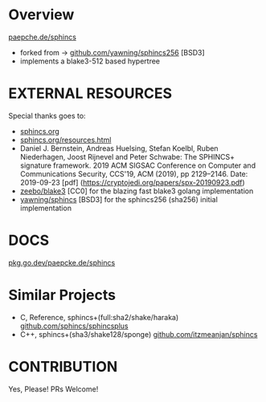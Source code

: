 # Overview 

[paepche.de/sphincs](https://paepcke.de/sphincs/)

- forked from -> [github.com/yawning/sphincs256](https://github.com/yawning/sphincs256) [BSD3]
- implements a blake3-512 based hypertree

# EXTERNAL RESOURCES 

Special thanks goes to:

* [sphincs.org](https://sphincs.org)
* [sphincs.org/resources.html](https://sphincs.org/resources.html)
* Daniel J. Bernstein, Andreas Huelsing, Stefan Koelbl, Ruben Niederhagen, Joost Rijnevel
  and Peter Schwabe: The SPHINCS+ signature framework. 2019 ACM SIGSAC Conference on Computer
  and Communications Security, CCS'19, ACM (2019), pp 2129–2146. Date: 2019-09-23 
  [pdf] (https://cryptojedi.org/papers/spx-20190923.pdf)
* [zeebo/blake3](https://github.com/zeebo/blake3) [CC0] for the blazing fast blake3 golang implementation
* [yawning/sphincs](https://github.com/yawning/sphincs256) [BSD3] for the sphincs256 (sha256) initial implementation

# DOCS

[pkg.go.dev/paepcke.de/sphincs](https://pkg.go.dev/paepcke.de/sphincs)

# Similar Projects

* C, Reference, sphincs+(full:sha2/shake/haraka) [github.com/sphincs/sphincsplus](https://github.com/sphincs/sphincsplus)
* C++, sphincs+(sha3/shake128/sponge) [github.com/itzmeanjan/sphincs](https://github.com/itzmeanjan/sphincs) 

# CONTRIBUTION

Yes, Please! PRs Welcome! 
